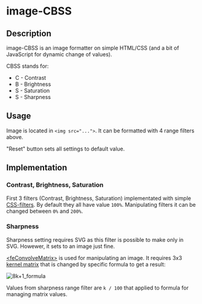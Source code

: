 # image-CBSS

## Description

image-CBSS is an image formatter on simple HTML/CSS (and a bit of JavaScript for dynamic change of values).

CBSS stands for:

* C - Contrast
* B - Brightness
* S - Saturation
* S - Sharpness

## Usage

Image is located in ```<img src="...">```. It can be formatted with 4 range filters above.

"Reset" button sets all settings to default value.

## Implementation

### Contrast, Brightness, Saturation

First 3 filters (Contrast, Brightness, Saturation) implementated with simple [CSS-filters](https://developer.mozilla.org/ru/docs/Web/CSS/filter). By default they all have value ```100%```. Manipulating filters it can be changed between ```0%``` and ```200%```.

### Sharpness

Sharpness setting requires SVG as this filter is possible to make only in SVG. Howewer, it sets to an image just fine.

[\<feConvolveMatrix\>](https://developer.mozilla.org/en-US/docs/Web/SVG/Element/feConvolveMatrix) is used for manipulating an image. It requires 3x3 [kernel matrix](https://www.w3.org/TR/SVG11/filters.html#feConvolveMatrixElementKernelMatrixAttribute) that is changed by specific formula to get a result:

![8k+1_formula](https://i.sstatic.net/Rr8Wj.gif)

Values from sharpness range filter are ```k / 100``` that applied to formula for managing matrix values.